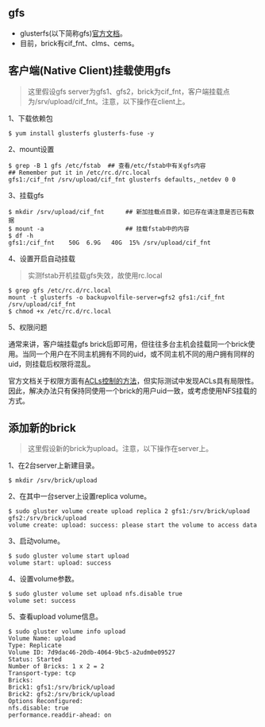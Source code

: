 ## gfs

* glusterfs(以下简称gfs)[官方文档](http://gluster.readthedocs.org/en/latest/)。
* 目前，brick有cif_fnt、clms、cems。

## 客户端(Native Client)挂载使用gfs

> 这里假设gfs server为gfs1、gfs2，brick为cif\_fnt，客户端挂载点为/srv/upload/cif\_fnt。注意，以下操作在client上。

1、下载依赖包

    $ yum install glusterfs glusterfs-fuse -y

2、mount设置

    $ grep -B 1 gfs /etc/fstab  ## 查看/etc/fstab中有关gfs内容
    ## Remember put it in /etc/rc.d/rc.local
    gfs1:/cif_fnt /srv/upload/cif_fnt glusterfs defaults,_netdev 0 0

3、挂载gfs

    $ mkdir /srv/upload/cif_fnt      ## 新加挂载点目录，如已存在请注意是否已有数据
    $ mount -a                       ## 挂载fstab中的内容
    $ df -h
    gfs1:/cif_fnt    50G  6.9G   40G  15% /srv/upload/cif_fnt

4、设置开启自动挂载

> 实测fstab开机挂载gfs失效，故使用rc.local

    $ grep gfs /etc/rc.d/rc.local
    mount -t glusterfs -o backupvolfile-server=gfs2 gfs1:/cif_fnt /srv/upload/cif_fnt
    $ chmod +x /etc/rc.d/rc.local

5、权限问题

通常来讲，客户端挂载gfs brick后即可用，但往往多台主机会挂载同一个brick使用。当同一个用户在不同主机拥有不同的uid，或不同主机不同的用户拥有同样的uid，则挂载后权限将混乱。

官方文档关于权限方面有[ACLs控制的方法](http://gluster.readthedocs.org/en/latest/Administrator%20Guide/Access%20Control%20Lists/)，但实际测试中发现ACLs具有局限性。因此，解决办法只有保持同使用一个brick的用户uid一致，或考虑使用NFS挂载的方式。

## 添加新的brick

> 这里假设新的brick为upload。注意，以下操作在server上。

1、在2台server上新建目录。

    $ mkdir /srv/brick/upload

2、在其中一台server上设置replica volume。

    $ sudo gluster volume create upload replica 2 gfs1:/srv/brick/upload gfs2:/srv/brick/upload
    volume create: upload: success: please start the volume to access data

3、启动volume。

    $ sudo gluster volume start upload
    volume start: upload: success

4、设置volume参数。

    $ sudo gluster volume set upload nfs.disable true
    volume set: success

5、查看upload volume信息。

    $ sudo gluster volume info upload
    Volume Name: upload
    Type: Replicate
    Volume ID: 7d9dac46-20db-4064-9bc5-a2udm0e09527
    Status: Started
    Number of Bricks: 1 x 2 = 2
    Transport-type: tcp
    Bricks:
    Brick1: gfs1:/srv/brick/upload
    Brick2: gfs2:/srv/brick/upload
    Options Reconfigured:
    nfs.disable: true
    performance.readdir-ahead: on
